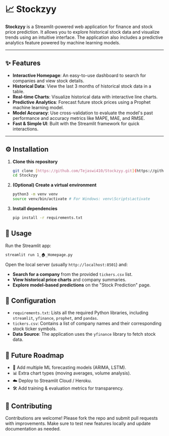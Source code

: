 
# 📈 Stockzyy  

**Stockzyy** is a Streamlit-powered web application for finance and stock price prediction. It allows you to explore historical stock data and visualize trends using an intuitive interface. The application also includes a predictive analytics feature powered by machine learning models.

---

## ✨ Features  

* **Interactive Homepage**: An easy-to-use dashboard to search for companies and view stock details.
* **Historical Data**: View the last 3 months of historical stock data in a table.
* **Real-time Charts**: Visualize historical data with interactive line charts.
* **Predictive Analytics**: Forecast future stock prices using a Prophet machine learning model.
* **Model Accuracy**: Use cross-validation to evaluate the model's past performance and accuracy metrics like MAPE, MAE, and RMSE.
* **Fast & Simple UI**: Built with the Streamlit framework for quick interactions.

---

## ⚙️ Installation  

1.  **Clone this repository**
    ```bash
    git clone [https://github.com/Tejaswi410/Stockzyy.git](https://github.com/Tejaswi410/Stockzyy.git)
    cd Stockzyy
    ```

3.  **(Optional) Create a virtual environment**
    ```bash
    python3 -m venv venv
    source venv/bin/activate # For Windows: venv\Scripts\activate
    ```

5.  **Install dependencies**
    ```bash
    pip install -r requirements.txt
    ```

## 🚀 Usage  

Run the Streamlit app:  

```bash
streamlit run 1_🏠_Homepage.py
````

Open the local server (usually `http://localhost:8501`) and:

  * **Search for a company** from the provided `tickers.csv` list.
  * **View historical price charts** and company summaries.
  * **Explore model-based predictions** on the "Stock Prediction" page.

## 🔧 Configuration

  * `requirements.txt`: Lists all the required Python libraries, including `streamlit`, `yfinance`, `prophet`, and `pandas`.
  * `tickers.csv`: Contains a list of company names and their corresponding stock ticker symbols.
  * **Data Source**: The application uses the `yfinance` library to fetch stock data.

## 📅 Future Roadmap

  * 🧠 Add multiple ML forecasting models (ARIMA, LSTM).
  * 📊 Extra chart types (moving averages, volume analysis).
  * ☁️ Deploy to Streamlit Cloud / Heroku.
  * 🛠 Add training & evaluation metrics for transparency.

## 🤝 Contributing

Contributions are welcome\! Please fork the repo and submit pull requests with improvements. Make sure to test new features locally and update documentation as needed.


